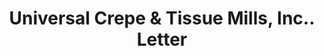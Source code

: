 ---
doi: 10.7916/D83F61TW
date_other: '1928'
date_other_textual: '1928'
form: correspondence
genre:
- Letters (correspondence)
name:
- Universal Crepe & Tissue Mills, Inc.
object_in_context_url: https://biggert.cul.columbia.edu/items/view/ave_biggert_01668
subject_hierarchical_geographic:
- Salisbury Mills, New York, United States
subject_name:
- Universal Crepe & Tissue Mills, Inc.
title: Universal Crepe & Tissue Mills, Inc.. Letter
sort_title: Universal Crepe & Tissue Mills, Inc.. Letter
call_number: ave_biggert_01668
coordinates:
- 41.43055555555555,-74.11916666666666
pid: ave_biggert_01668
identifiers: ave_biggert_01668
permalink: /biggert/ave_biggert_01668/
layout: iiif-image-page
---